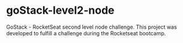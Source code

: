# goStack-level2-node
GoStack - RocketSeat second level node challenge.
This project was developed to fulfill a challenge during the Rocketseat bootcamp.

